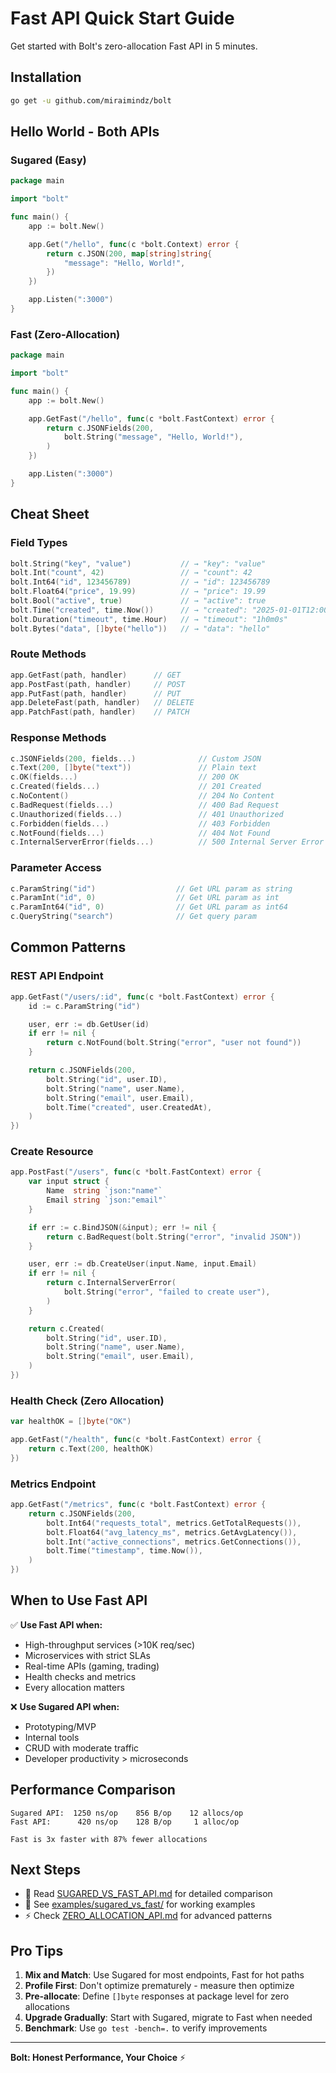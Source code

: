 # Fast API Quick Start Guide

Get started with Bolt's zero-allocation Fast API in 5 minutes.

## Installation

```bash
go get -u github.com/miraimindz/bolt
```

## Hello World - Both APIs

### Sugared (Easy)
```go
package main

import "bolt"

func main() {
    app := bolt.New()

    app.Get("/hello", func(c *bolt.Context) error {
        return c.JSON(200, map[string]string{
            "message": "Hello, World!",
        })
    })

    app.Listen(":3000")
}
```

### Fast (Zero-Allocation)
```go
package main

import "bolt"

func main() {
    app := bolt.New()

    app.GetFast("/hello", func(c *bolt.FastContext) error {
        return c.JSONFields(200,
            bolt.String("message", "Hello, World!"),
        )
    })

    app.Listen(":3000")
}
```

## Cheat Sheet

### Field Types
```go
bolt.String("key", "value")           // → "key": "value"
bolt.Int("count", 42)                 // → "count": 42
bolt.Int64("id", 123456789)           // → "id": 123456789
bolt.Float64("price", 19.99)          // → "price": 19.99
bolt.Bool("active", true)             // → "active": true
bolt.Time("created", time.Now())      // → "created": "2025-01-01T12:00:00Z"
bolt.Duration("timeout", time.Hour)   // → "timeout": "1h0m0s"
bolt.Bytes("data", []byte("hello"))   // → "data": "hello"
```

### Route Methods
```go
app.GetFast(path, handler)      // GET
app.PostFast(path, handler)     // POST
app.PutFast(path, handler)      // PUT
app.DeleteFast(path, handler)   // DELETE
app.PatchFast(path, handler)    // PATCH
```

### Response Methods
```go
c.JSONFields(200, fields...)              // Custom JSON
c.Text(200, []byte("text"))               // Plain text
c.OK(fields...)                           // 200 OK
c.Created(fields...)                      // 201 Created
c.NoContent()                             // 204 No Content
c.BadRequest(fields...)                   // 400 Bad Request
c.Unauthorized(fields...)                 // 401 Unauthorized
c.Forbidden(fields...)                    // 403 Forbidden
c.NotFound(fields...)                     // 404 Not Found
c.InternalServerError(fields...)          // 500 Internal Server Error
```

### Parameter Access
```go
c.ParamString("id")                  // Get URL param as string
c.ParamInt("id", 0)                  // Get URL param as int
c.ParamInt64("id", 0)                // Get URL param as int64
c.QueryString("search")              // Get query param
```

## Common Patterns

### REST API Endpoint
```go
app.GetFast("/users/:id", func(c *bolt.FastContext) error {
    id := c.ParamString("id")

    user, err := db.GetUser(id)
    if err != nil {
        return c.NotFound(bolt.String("error", "user not found"))
    }

    return c.JSONFields(200,
        bolt.String("id", user.ID),
        bolt.String("name", user.Name),
        bolt.String("email", user.Email),
        bolt.Time("created", user.CreatedAt),
    )
})
```

### Create Resource
```go
app.PostFast("/users", func(c *bolt.FastContext) error {
    var input struct {
        Name  string `json:"name"`
        Email string `json:"email"`
    }

    if err := c.BindJSON(&input); err != nil {
        return c.BadRequest(bolt.String("error", "invalid JSON"))
    }

    user, err := db.CreateUser(input.Name, input.Email)
    if err != nil {
        return c.InternalServerError(
            bolt.String("error", "failed to create user"),
        )
    }

    return c.Created(
        bolt.String("id", user.ID),
        bolt.String("name", user.Name),
        bolt.String("email", user.Email),
    )
})
```

### Health Check (Zero Allocation)
```go
var healthOK = []byte("OK")

app.GetFast("/health", func(c *bolt.FastContext) error {
    return c.Text(200, healthOK)
})
```

### Metrics Endpoint
```go
app.GetFast("/metrics", func(c *bolt.FastContext) error {
    return c.JSONFields(200,
        bolt.Int64("requests_total", metrics.GetTotalRequests()),
        bolt.Float64("avg_latency_ms", metrics.GetAvgLatency()),
        bolt.Int("active_connections", metrics.GetConnections()),
        bolt.Time("timestamp", time.Now()),
    )
})
```

## When to Use Fast API

✅ **Use Fast API when:**
- High-throughput services (>10K req/sec)
- Microservices with strict SLAs
- Real-time APIs (gaming, trading)
- Health checks and metrics
- Every allocation matters

❌ **Use Sugared API when:**
- Prototyping/MVP
- Internal tools
- CRUD with moderate traffic
- Developer productivity > microseconds

## Performance Comparison

```
Sugared API:  1250 ns/op    856 B/op    12 allocs/op
Fast API:      420 ns/op    128 B/op     1 alloc/op

Fast is 3x faster with 87% fewer allocations
```

## Next Steps

- 📖 Read [SUGARED_VS_FAST_API.md](SUGARED_VS_FAST_API.md) for detailed comparison
- 🎯 See [examples/sugared_vs_fast/](../examples/sugared_vs_fast/) for working examples
- ⚡ Check [ZERO_ALLOCATION_API.md](ZERO_ALLOCATION_API.md) for advanced patterns

## Pro Tips

1. **Mix and Match**: Use Sugared for most endpoints, Fast for hot paths
2. **Profile First**: Don't optimize prematurely - measure then optimize
3. **Pre-allocate**: Define `[]byte` responses at package level for zero allocations
4. **Upgrade Gradually**: Start with Sugared, migrate to Fast when needed
5. **Benchmark**: Use `go test -bench=.` to verify improvements

---

**Bolt: Honest Performance, Your Choice** ⚡
